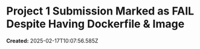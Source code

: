 # Project 1 Submission Marked as FAIL Despite Having Dockerfile & Image
**Created:** 2025-02-17T10:07:56.585Z
